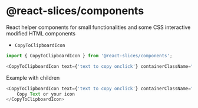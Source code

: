 # @react-slices/components

React helper components for small functionalities and some CSS interactive modified HTML components

-   `CopyToClipboardIcon`

```javascript
import { CopyToClipboardIcon } from '@react-slices/components';

<CopyToClipboardIcon text={'text to copy onclick'} containerClassName="" iconClassName="" style={{ color: 'red' }} inline={true || false} />;
```

Example with children

```javascript
<CopyToClipboardIcon text={'text to copy onclick'} containerClassName="" iconClassName="">
    Copy Text or your icon
</CopyToClipboardIcon>
```
